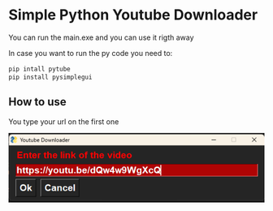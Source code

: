# Simple Python Youtube Downloader

You can run the main.exe and you can use it rigth away

In case you want to run the py code you need to:
```
pip intall pytube
pip install pysimplegui
```
## How to use

You type your url on the first one

![scr1](https://raw.githubusercontent.com/MikeTsak/py-simple-yt-downloader/main/scr/Screenshot_1.png)

